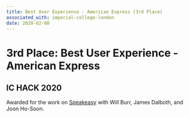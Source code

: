 ```yaml
---
title: Best User Experience - American Express (3rd Place)
associated_with: imperial-college-london
date: 2020-02-00
---
```


# 3rd Place: Best User Experience - American Express
## IC HACK 2020

Awarded for the work on [Speakeasy]() with Will Burr, James Dalboth, and Joon Ho-Soon.
